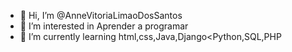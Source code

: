 - 👋 Hi, I’m @AnneVitoriaLimaoDosSantos
- 👀 I’m interested in Aprender a programar
- 🌱 I’m currently learning html,css,Java,Django<Python,SQL,PHP


<!---
AnneVitoriaLimaoDosSantos/AnneVitoriaLimaoDosSantos is a ✨ special ✨ repository because its `README.md` (this file) appears on your GitHub profile.
You can click the Preview link to take a look at your changes.
--->
